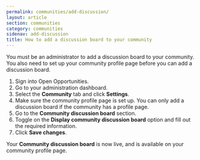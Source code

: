 ```yaml
---
permalink: communities/add-discussion/
layout: article
section: communities
category: communities
sidenav: add-discussion
title: How to add a discussion board to your community
---
```


You must be an administrator to add a discussion board to your community. You also need to set up your community profile page before you can add a discussion board.

1. Sign into Open Opportunities.
2. Go to your administration dashboard.
3. Select the **Community** tab and click **Settings**.
4. Make sure the community profile page is set up. You can only add a discussion board if the community has a profile page.
5. Go to the **Community discussion board** section.
6. Toggle on the **Display community discussion board** option and fill out the required information.
7. Click **Save changes**.

Your **Community discussion board** is now live, and is available on your community profile page.



